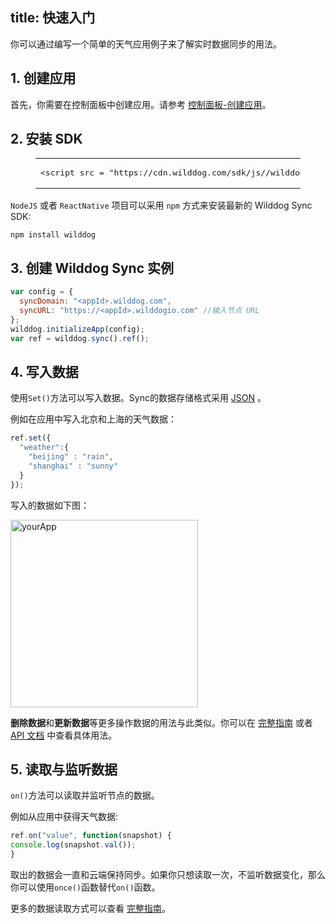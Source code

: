 
title: 快速入门
---

你可以通过编写一个简单的天气应用例子来了解实时数据同步的用法。

## 1. 创建应用

首先，你需要在控制面板中创建应用。请参考 [控制面板-创建应用](/console/creat.html)。

## 2. 安装 SDK

<figure class="highlight html"><table><tbody><tr><td class="code"><pre><div class="line"><span class="comment"><!-- Wilddog Sync SDK --></span></div><div class="line"><span class="tag"><<span class="name">script</span> <span class="attr">src</span> = <span class="string">&quot;<span>htt</span>ps://cdn.wilddog.com/sdk/js/<span class="js-version"></span>/wilddog-sync.js&quot;</span>></span><span class="undefined"></span><span class="tag"></<span class="name">script</span>></span></div></pre></td></tr></tbody></table></figure>

`NodeJS` 或者 `ReactNative` 项目可以采用 `npm` 方式来安装最新的 Wilddog Sync SDK:

```
npm install wilddog
```

## 3. 创建 Wilddog Sync 实例

```javascript
var config = {
  syncDomain: "<appId>.wilddog.com",
  syncURL: "https://<appId>.wilddogio.com" //输入节点 URL
};
wilddog.initializeApp(config);
var ref = wilddog.sync().ref();
```



## 4. 写入数据

使用`Set()`方法可以写入数据。Sync的数据存储格式采用 [JSON](http://json.org) 。

例如在应用中写入北京和上海的天气数据：

```javascript
ref.set({
  "weather":{
    "beijing" : "rain",
    "shanghai" : "sunny"    
  }
});
```

写入的数据如下图：

 <img src="/images/saveapp.png" alt="yourApp" width="300">

**删除数据**和**更新数据**等更多操作数据的用法与此类似。你可以在 [完整指南](/guide/sync/web/save-data.html) 或者 [API 文档](/api/sync/web.html) 中查看具体用法。

## 5. 读取与监听数据
`on()`方法可以读取并监听节点的数据。

例如从应用中获得天气数据:

```javascript
ref.on("value", function(snapshot) {
console.log(snapshot.val());
}
```

取出的数据会一直和云端保持同步。如果你只想读取一次，不监听数据变化，那么你可以使用`once()`函数替代`on()`函数。

更多的数据读取方式可以查看 [完整指南](/guide/sync/web/save-data.html)。





　